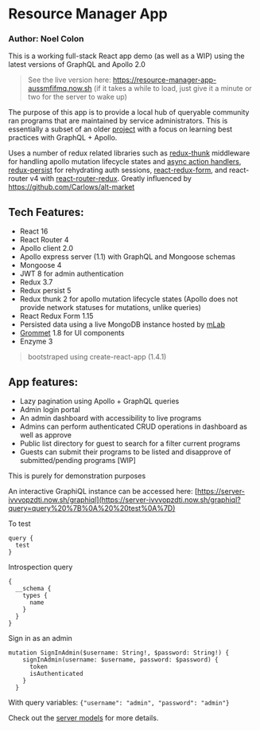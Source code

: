 # Resource Manager App

### Author: Noel Colon

This is a working full-stack React app demo (as well as a WIP) using the latest versions of GraphQL and Apollo 2.0

> See the live version here: https://resource-manager-app-aussmfifmq.now.sh (if it takes a while to load, just give it a minute or two for the server to wake up)

The purpose of this app is to provide a local hub of queryable community ran programs that are maintained by service administrators.
This is essentially a subset of an older [project](https://github.com/nnnoel/bounty_for_studyedge) with a focus on learning best practices with GraphQL + Apollo.

Uses a number of redux related libraries such as [redux-thunk](https://github.com/gaearon/redux-thunk) middleware for handling apollo mutation lifecycle states and [async action handlers](https://medium.com/@machadogj/async-action-creators-with-redux-thunk-83af81994250), [redux-persist](https://github.com/rt2zz/redux-persist) for rehydrating auth sessions, [react-redux-form](https://github.com/davidkpiano/react-redux-form), and react-router v4 with [react-router-redux](https://github.com/ReactTraining/react-router/tree/master/packages/react-router-redux/). Greatly influenced by https://github.com/Carlows/alt-market


Tech Features:
-
- React 16
- React Router 4
- Apollo client 2.0
- Apollo express server (1.1) with GraphQL and Mongoose schemas
- Mongoose 4
- JWT 8 for admin authentication
- Redux 3.7
- Redux persist 5
- Redux thunk 2 for apollo mutation lifecycle states (Apollo does not provide network statuses for mutations, unlike queries)
- React Redux Form 1.15
- Persisted data using a live MongoDB instance hosted by [mLab](https://mlab.com/welcome/)
- [Grommet](https://github.com/grommet/grommet) 1.8 for UI components
- Enzyme 3
> bootstraped using create-react-app (1.4.1)

App features:
-
- Lazy pagination using Apollo + GraphQL queries
- Admin login portal
- An admin dashboard with accessibility to live programs
- Admins can perform authenticated CRUD operations in dashboard as well as approve
- Public list directory for guest to search for a filter current programs
- Guests can submit their programs to be listed
 and disapprove of submitted/pending programs [WIP]

This is purely for demonstration purposes

An interactive GraphiQL instance can be accessed here: [https://server-ivvvopzdti.now.sh/graphiql](https://server-ivvvopzdti.now.sh/graphiql?query=query%20%7B%0A%20%20test%0A%7D)

To test
```
query {
  test
}
```

Introspection query
```
{
  __schema {
    types {
      name
    }
  }
}
```

Sign in as an admin
```
mutation SignInAdmin($username: String!, $password: String!) {
    signInAdmin(username: $username, password: $password) {
      token
      isAuthenticated
    }
  }
```
With query variables:
`{"username": "admin", "password": "admin"}`

Check out the [server models](https://github.com/nnnoel/graphql-apollo-resource-manager/tree/master/server/src/data/models) for more details.
